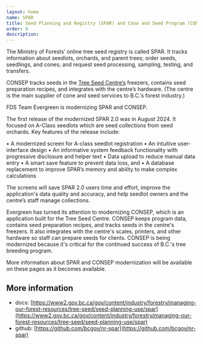 ```yaml
---
layout: home
name: SPAR
title: Seed Planning and Registry (SPAR) and Cone and Seed Program (CONSEP) 
order: 9
description:
---
```

The Ministry of Forests’ online tree seed registry is called SPAR. It tracks information about seedlots, orchards, and parent trees; order seeds, seedlings, and cones; and request seed processing, sampling, testing, and transfers.

CONSEP tracks seeds in the [Tree Seed Centre’s](https://www2.gov.bc.ca/gov/content?id=B33FA5CCACF949158DA2DA602A6D9C5F) freezers, contains seed preparation recipes, and integrates with the centre’s hardware. (The centre is the main supplier of cone and seed services to B.C.’s forest industry.)

FDS Team Evergreen is modernizing SPAR and CONSEP.

The first release of the modernized SPAR 2.0 was in August 2024. It focused on A-Class seedlots which are seed collections from seed orchards. Key features of the release include:

•	A modernized screen for A-class seedlot registration
•	An intuitive user-interface design
•	An informative system feedback functionality with progressive disclosure and helper text
•	Data upload to reduce manual data entry
•	A smart save feature to prevent data loss, and
•	A database replacement to improve SPAR’s memory and ability to make complex calculations

The screens will save SPAR 2.0 users time and effort, improve the application's data quality and accuracy, and help seedlot owners and the centre’s staff manage collections.

Evergreen has turned its attention to modernizing CONSEP, which is an application built for the Tree Seed Centre. CONSEP keeps program data, contains seed preparation recipes, and tracks seeds in the centre's freezers. It also integrates with the centre's scales, printers, and other hardware so staff can prepare seeds for clients. CONSEP is being modernized because it's critical for the continued success of B.C.'s tree breeding program.

More information about SPAR and CONSEP modernization will be available on these pages as it becomes available.

## More information
- docs:  [https://www2.gov.bc.ca/gov/content/industry/forestry/managing-our-forest-resources/tree-seed/seed-planning-use/spar](https://www2.gov.bc.ca/gov/content/industry/forestry/managing-our-forest-resources/tree-seed/seed-planning-use/spar)
- github: [https://github.com/bcgov/nr-spar](https://github.com/bcgov/nr-spar)
